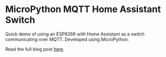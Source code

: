 # MicroPython MQTT Home Assistant Switch

Quick demo of using an ESP8266 with Home Assistant as a switch
communicating over MQTT. Developed using MicroPython.

Read the full blog post [here](https://selfhostedhome.com/creating-a-diy-home-assistant-switch-using-micropython/).
